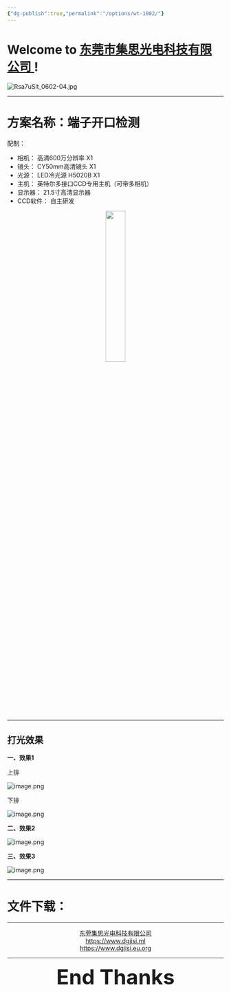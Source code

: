 ```yaml
---
{"dg-publish":true,"permalink":"/options/wt-1002/"}
---
```



# Welcome to [东莞市集思光电科技有限公司 ](https://dgjisi.ml) ! 

![Rsa7uSlt_0602-04.jpg](https://tc.899900.xyz/img/202303301656475.jpg)


---

# 方案名称：端子开口检测
配制：
- 相机： 高清600万分辨率    X1
- 镜头： CY50mm高清镜头    X1
- 光源： LED冷光源 H5020B    X1
- 主机： 英特尔多接口CCD专用主机（可带多相机）   
- 显示器： 21.5寸高清显示器
- CCD软件： 自主研发

<div align="center"><img src="https://tc.899900.xyz/img/202304141702855.png" width="30%" height="30%"></img></div>

---

## 打光效果

**一、效果1**

上排

![image.png](https://tc.899900.xyz/img/202304141708237.png)


下排

![image.png](https://tc.899900.xyz/img/202304141710291.png)


**二、效果2**

![image.png](https://tc.899900.xyz/img/202304141711512.png)

**三、效果3**

![image.png](https://tc.899900.xyz/img/202304141714044.png)


---

# 文件下载：


---

<center><a href="Https://www.dgjisi.ml" target="_blank">东莞集思光电科技有限公司</a></center>
<center><a href="Https://www.dgjisi.ml" target="_blank">https://www.dgjisi.ml</a></center>
<center><a href="Https://www.dgjisi.eu.org" target="_blank">https://www.dgjisi.eu.org</a></center>

---

<div align='center' ><font size='50'><b>End Thanks</b></font></div>